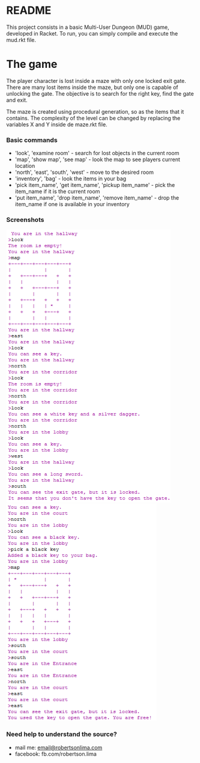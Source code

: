 # README #

This project consists in a basic Multi-User Dungeon (MUD) game, developed in Racket. To run, you can simply compile and execute the mud.rkt file.


# The game #
The player character is lost inside a maze with only one locked exit gate. There are many lost items inside the maze, but only one is capable of unlocking the gate. The objective is to search for the right key, find the gate and exit.

The maze is created using procedural generation, so as the items that it contains. The complexity of the level can be changed by replacing the variables X and Y inside de maze.rkt file.

### Basic commands ###
* 'look', 'examine room' - search for lost objects in the current room
* 'map', 'show map', 'see map' - look the map to see players current location
* 'north', 'east', 'south', 'west' - move to the desired room
* 'inventory', 'bag' - look the items in your bag
* 'pick item_name', 'get item_name', 'pickup item_name' - pick the item_name if it is the current room
* 'put item_name', 'drop item_name', 'remove item_name' - drop the item_name if one is available in your inventory


### Screenshots ###

![Screenshot](demo/mud1.png) ![Screenshot](demo/mud3.png)
### Need help to understand the source? ###

* mail me: email@robertsonlima.com
* facebook: fb.com/robertson.lima